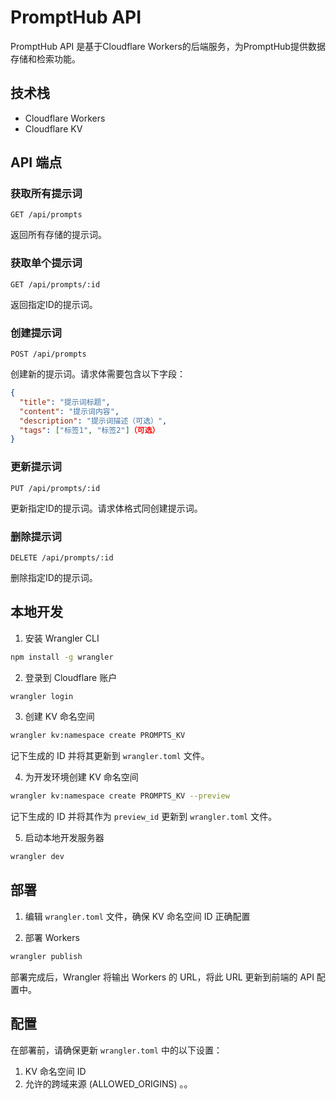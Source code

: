 # PromptHub API

PromptHub API 是基于Cloudflare Workers的后端服务，为PromptHub提供数据存储和检索功能。

## 技术栈

- Cloudflare Workers
- Cloudflare KV

## API 端点

### 获取所有提示词

```
GET /api/prompts
```

返回所有存储的提示词。

### 获取单个提示词

```
GET /api/prompts/:id
```

返回指定ID的提示词。

### 创建提示词

```
POST /api/prompts
```

创建新的提示词。请求体需要包含以下字段：

```json
{
  "title": "提示词标题",
  "content": "提示词内容",
  "description": "提示词描述（可选）",
  "tags": ["标签1", "标签2"]（可选）
}
```

### 更新提示词

```
PUT /api/prompts/:id
```

更新指定ID的提示词。请求体格式同创建提示词。

### 删除提示词

```
DELETE /api/prompts/:id
```

删除指定ID的提示词。

## 本地开发

1. 安装 Wrangler CLI

```bash
npm install -g wrangler
```

2. 登录到 Cloudflare 账户

```bash
wrangler login
```

3. 创建 KV 命名空间

```bash
wrangler kv:namespace create PROMPTS_KV
```

记下生成的 ID 并将其更新到 `wrangler.toml` 文件。

4. 为开发环境创建 KV 命名空间

```bash
wrangler kv:namespace create PROMPTS_KV --preview
```

记下生成的 ID 并将其作为 `preview_id` 更新到 `wrangler.toml` 文件。

5. 启动本地开发服务器

```bash
wrangler dev
```

## 部署

1. 编辑 `wrangler.toml` 文件，确保 KV 命名空间 ID 正确配置

2. 部署 Workers

```bash
wrangler publish
```

部署完成后，Wrangler 将输出 Workers 的 URL，将此 URL 更新到前端的 API 配置中。

## 配置

在部署前，请确保更新 `wrangler.toml` 中的以下设置：

1. KV 命名空间 ID
2. 允许的跨域来源 (ALLOWED_ORIGINS) 。。